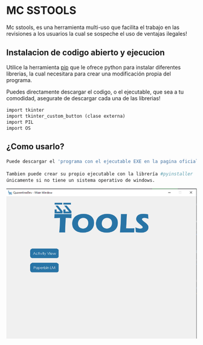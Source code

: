 # MC SSTOOLS 

Mc sstools, es una herramienta multi-uso que facilita el trabajo en las revisiones a los usuarios la cual se sospeche el uso de ventajas ilegales!



## Instalacion de codigo abierto  y ejecucion

Utilice la herramienta [pip](https://pip.pypa.io/en/stable/) que le ofrece python para instalar diferentes librerias, la cual necesitara para crear una modificación propia del programa.

Puedes directamente descargar el codigo, o el ejecutable, que sea a tu comodidad, asegurate de descargar cada una de las librerias!

```
import tkinter
import tkinter_custom_button (clase externa)
import PIL
import OS
```
## ¿Como usarlo?

```python
Puede descargar el 'programa con el ejecutable EXE en la pagina oficial o del enlace dado por el creador.'.

Tambien puede crear su propio ejecutable con la librería #pyinstaller
únicamente si no tiene un sistema operativo de windows.

```

![Screenshot](Screenshot_33.png)
